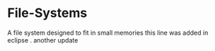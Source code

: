 # File-Systems
A file system designed to fit in small memories
this line was added in eclipse
.
another update